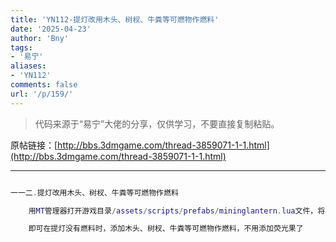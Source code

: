 ```yaml
---
title: 'YN112-提灯改用木头、树杈、牛粪等可燃物作燃料'
date: '2025-04-23'
author: 'Bny'
tags:
- '易宁'
aliases:
- 'YN112'
comments: false
url: '/p/159/'
---
```


> 代码来源于“易宁”大佬的分享，仅供学习，不要直接复制粘贴。

原帖链接：[http://bbs.3dmgame.com/thread-3859071-1-1.html](http://bbs.3dmgame.com/thread-3859071-1-1.html)

---

```lua  

一一二.提灯改用木头、树杈、牛粪等可燃物作燃料

	用MT管理器打开游戏目录/assets/scripts/prefabs/mininglantern.lua文件，将inst.components.fueled.fueltype = "CAVE"替换为--inst.components.fueled.fueltype = "CAVE"

	即可在提灯没有燃料时，添加木头、树杈、牛粪等可燃物作燃料，不用添加荧光果了

```  

